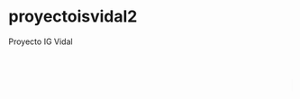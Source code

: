# proyectoisvidal2
Proyecto IG Vidal
<html>
<head><title>Pagina prueba IS VIDAL</title></head>
<body>
<marquee><h1>Proyecto Is vidal 29-03-2023</h1></marquee>
</body>
</html>
